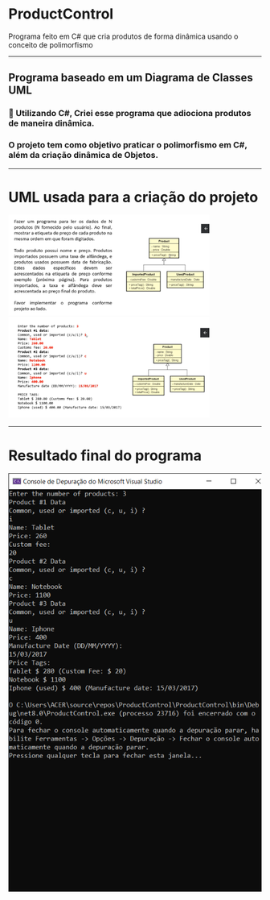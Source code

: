 # ProductControl
Programa feito em C# que cria produtos de forma dinâmica usando o conceito de polimorfismo

<hr>

## Programa baseado em um Diagrama de Classes UML
### 🌱 Utilizando C#, Criei esse programa que adiociona produtos de maneira dinâmica.
### O projeto tem como objetivo praticar o polimorfismo em C#, além da criação dinâmica de Objetos.

<hr>

# UML usada para a criação do projeto
<img src="UmlProdutos.png" width="400" height="200">                                                                      <img src="FuncionamentoPrograma.png" width="400" height="200">

<hr>

# Resultado final do programa
<img src="Resultado.png" > 


